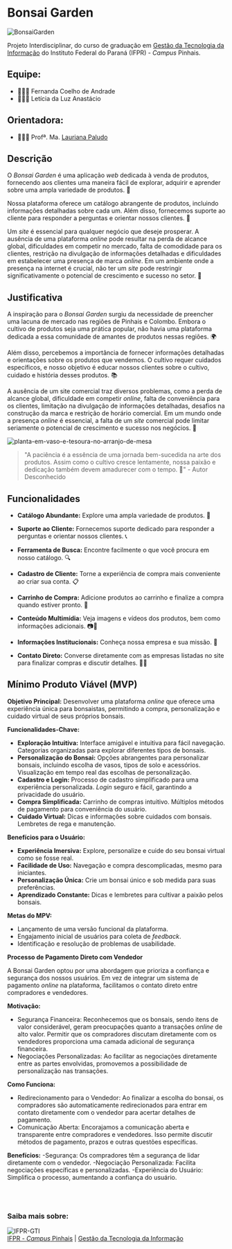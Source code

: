 # Bonsai Garden

![BonsaiGarden](https://github.com/fernandacoelhodeandrade/Projeto-BonsaiGarden/assets/128326129/c686bf7e-0314-494a-b5e9-e60f89848a28)

Projeto Interdisciplinar, do curso de graduação em [Gestão da Tecnologia da Informação](https://github.com/gti-ifpr) do Instituto Federal do Paraná (IFPR) - *Campus* Pinhais.

## Equipe:
* 👩🏼‍💻 Fernanda Coelho de Andrade
* 👩🏻‍💻 Letícia da Luz Anastácio 

## Orientadora:
* 👩🏼‍🏫 Profª. Ma. [Lauriana Paludo](https://github.com/lauriana)

## Descrição

O *Bonsai Garden* é uma aplicação *web* dedicada à venda de produtos, fornecendo aos clientes uma maneira fácil de explorar, adquirir e aprender sobre uma ampla variedade de produtos. 🌱

Nossa plataforma oferece um catálogo abrangente de produtos, incluindo informações detalhadas sobre cada um. Além disso, fornecemos suporte ao cliente para responder a perguntas e orientar nossos clientes. 🛒

Um *site* é essencial para qualquer negócio que deseje prosperar. A ausência de uma plataforma *online* pode resultar na perda de alcance global, dificuldades em competir no mercado, falta de comodidade para os clientes, restrição na divulgação de informações detalhadas e dificuldades em estabelecer uma presença de marca *online*. Em um ambiente onde a presença na internet é crucial, não ter um *site* pode restringir significativamente o potencial de crescimento e sucesso no setor. 💼

## Justificativa

A inspiração para o *Bonsai Garden* surgiu da necessidade de preencher uma lacuna de mercado nas regiões de Pinhais e Colombo. Embora o cultivo de produtos seja uma prática popular, não havia uma plataforma dedicada a essa comunidade de amantes de produtos nessas regiões. 🌍

Além disso, percebemos a importância de fornecer informações detalhadas e orientações sobre os produtos que vendemos. O cultivo requer cuidados específicos, e nosso objetivo é educar nossos clientes sobre o cultivo, cuidado e história desses produtos. 📚

A ausência de um site comercial traz diversos problemas, como a perda de alcance global, dificuldade em competir *online*, falta de conveniência para os clientes, limitação na divulgação de informações detalhadas, desafios na construção da marca e restrição de horário comercial. Em um mundo onde a presença *online* é essencial, a falta de um *site* comercial pode limitar seriamente o potencial de crescimento e sucesso nos negócios. 🚀

![planta-em-vaso-e-tesoura-no-arranjo-de-mesa](https://github.com/fernandacoelhodeandrade/Projeto-BonsaiGarden/assets/128326129/741dcab9-1251-4d3e-8aba-18fc6b9d30a5)

> "A paciência é a essência de uma jornada bem-sucedida na arte dos produtos. Assim como o cultivo cresce lentamente, nossa paixão e dedicação também devem amadurecer com o tempo. 🌟" - Autor Desconhecido


## Funcionalidades

- **Catálogo Abundante:** Explore uma ampla variedade de produtos. 🌿

- **Suporte ao Cliente:** Fornecemos suporte dedicado para responder a perguntas e orientar nossos clientes. 📞

- **Ferramenta de Busca:** Encontre facilmente o que você procura em nosso catálogo. 🔍

- **Cadastro de Cliente:** Torne a experiência de compra mais conveniente ao criar sua conta. 📋

- **Carrinho de Compra:** Adicione produtos ao carrinho e finalize a compra quando estiver pronto. 🛒

- **Conteúdo Multimídia:** Veja imagens e vídeos dos produtos, bem como informações adicionais. 📷🎥

- **Informações Institucionais:** Conheça nossa empresa e sua missão. 🏢

- **Contato Direto:** Converse diretamente com as empresas listadas no site para finalizar compras e discutir detalhes. 📧💬

## Mínimo Produto Viável (MVP)

**Objetivo Principal:**
Desenvolver uma plataforma *online* que oferece uma experiência única para bonsaistas, permitindo a compra, personalização e cuidado virtual de seus próprios bonsais.

**Funcionalidades-Chave:**

- **Exploração Intuitiva:**
Interface amigável e intuitiva para fácil navegação.
Categorias organizadas para explorar diferentes tipos de bonsais.
- **Personalização do Bonsai:**
Opções abrangentes para personalizar bonsais, incluindo escolha de vasos, tipos de solo e acessórios.
Visualização em tempo real das escolhas de personalização.
- **Cadastro e Login:**
Processo de cadastro simplificado para uma experiência personalizada.
*Login* seguro e fácil, garantindo a privacidade do usuário.
- **Compra Simplificada:**
Carrinho de compras intuitivo.
Múltiplos métodos de pagamento para conveniência do usuário.
- **Cuidado Virtual:**
Dicas e informações sobre cuidados com bonsais.
Lembretes de rega e manutenção.

**Benefícios para o Usuário:**

- **Experiência Imersiva:** Explore, personalize e cuide do seu bonsai virtual como se fosse real.
- **Facilidade de Uso:** Navegação e compra descomplicadas, mesmo para iniciantes.
- **Personalização Única:** Crie um bonsai único e sob medida para suas preferências.
- **Aprendizado Constante:** Dicas e lembretes para cultivar a paixão pelos bonsais.

**Metas do MPV:**

- Lançamento de uma versão funcional da plataforma.
- Engajamento inicial de usuários para coleta de *feedback*.
- Identificação e resolução de problemas de usabilidade.

**Processo de Pagamento Direto com Vendedor**

A Bonsai Garden optou por uma abordagem que prioriza a confiança e segurança dos nossos usuários. Em vez de integrar um sistema de pagamento *online* na plataforma, facilitamos o contato direto entre compradores e vendedores.

**Motivação:**
- Segurança Financeira: Reconhecemos que os bonsais, sendo itens de valor considerável, geram preocupações quanto a transações *online* de alto valor. Permitir que os compradores discutam diretamente com os vendedores proporciona uma camada adicional de segurança financeira.
- Negociações Personalizadas: Ao facilitar as negociações diretamente entre as partes envolvidas, promovemos a possibilidade de personalização nas transações.

**Como Funciona:**
- Redirecionamento para o Vendedor: Ao finalizar a escolha do bonsai, os compradores são automaticamente redirecionados para entrar em contato diretamente com o vendedor para acertar detalhes de pagamento.
- Comunicação Aberta: Encorajamos a comunicação aberta e transparente entre compradores e vendedores. Isso permite discutir métodos de pagamento, prazos e outras questões específicas.

**Benefícios:**
-Segurança: Os compradores têm a segurança de lidar diretamente com o vendedor.
-Negociação Personalizada: Facilita negociações específicas e personalizadas.
-Experiência do Usuário: Simplifica o processo, aumentando a confiança do usuário.

<br><br>

### Saiba mais sobre:

![IFPR-GTI](https://github.com/fernandacoelhodeandrade/Projeto-BonsaiGarden/assets/128326129/9f7c60f2-ee0d-43f2-8e56-8e61181496e5)
<br>
[IFPR - *Campus* Pinhais](https://ifpr.edu.br/pinhais/) | [Gestão da Tecnologia da Informação](https://ifpr.edu.br/pinhais/ifpr-pinhais/nossos-cursos/cursos-superiores/gti/)

